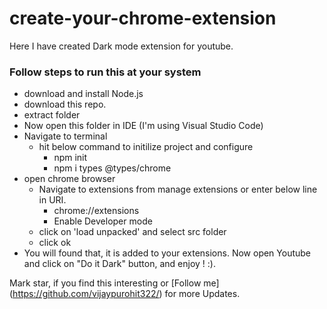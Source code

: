 # create-your-chrome-extension
Here I have created Dark mode extension for youtube.

### Follow steps to run this at your system
  - download and install Node.js
  - download this repo.
  - extract folder
  - Now open this folder in IDE (I'm using Visual Studio Code)
  - Navigate to terminal 
      - hit below command to initilize project and configure
          - npm init
          - npm i types @types/chrome
  - open chrome browser
     - Navigate to extensions from manage extensions or enter below line in URI.
         - chrome://extensions 
         - Enable Developer mode
     -  click on 'load unpacked' and select src folder
     - click ok
 - You will found that, it is added to your extensions.
 Now open Youtube and click on "Do it Dark" button, and enjoy !  :).  
 
 Mark star, if you find this interesting or
 [Follow me] (https://github.com/vijaypurohit322/) for more Updates.
